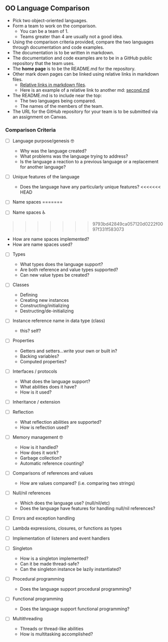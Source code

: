 ## OO Language Comparison

* Pick two object-oriented languages.
* Form a team to work on the comparison.
  * You can be a team of 1.
  * Teams greater than 4 are usually not a good idea.
* Using the comparison criteria provided, compare the two languages
through documentation and code examples.
* The documentation is to be written in markdown.
* The documentation and code examples are to be in a
GitHub public repository that the team uses.
* The **home page** is to be the README.md for the repository.
* Other mark down pages can be linked using relative links in markdown files.
  * [Relative links in markdown files](https://github.com/blog/1395-relative-links-in-markup-files).
  * Here is an example of a relative link to another md: [second.md](second.md)
* The README.md is to include near the top:
    * The two languages being compared.
    * The names of the members of the team.
* The URL for the GitHub repository for your team is to be submitted via an assignment on Canvas.

### Comparison Criteria

- [ ] Language purpose/genesis 🤓
  * Why was the language created?
  * What problems was the language trying to address?
  * Is the language a reaction to a previous language or a replacement for another language?
  
- [ ] Unique features of the language
  * Does the language have any particularly unique features?
<<<<<<< HEAD

- [ ] Name spaces
=======
- [ ] Name spaces ♿️
>>>>>>> 9793bd42849ca057120d0222f0097f331f583073
  * How are name spaces implemented?
  * How are name spaces used?

- [ ] Types
    * What types does the language support?
    * Are both reference and value types supported?
    * Can new value types be created?

- [ ] Classes
  * Defining
  * Creating new instances
  * Constructing/initializing
  * Destructing/de-initializing

- [ ] Instance reference name in data type (class)
  * this?  self?

- [ ] Properties
  * Getters and setters...write your own or built in?
  * Backing variables?
  * Computed properties?

- [ ] Interfaces / protocols
  * What does the language support?
  * What abilities does it have?
  * How is it used?

- [ ] Inheritance / extension

- [ ] Reflection
  * What reflection abilities are supported?
  * How is reflection used?

- [ ] Memory management 🤓
  * How is it handled?
  * How does it work?
  * Garbage collection?
  * Automatic reference counting?

- [ ] Comparisons of references and values
  * How are values compared? (i.e. comparing two strings)

- [ ] Null/nil references
  * Which does the language use? (null/nil/etc)
  * Does the language have features for handling null/nil references?

- [ ] Errors and exception handling

- [ ] Lambda expressions, closures, or functions as types

- [ ] Implementation of listeners and event handlers

- [ ] Singleton
  * How is a singleton implemented?
  * Can it be made thread-safe?
  * Can the singleton instance be lazily instantiated?

- [ ] Procedural programming
  * Does the language support procedural programming?

- [ ] Functional programming
  * Does the language support functional programming?
- [ ] Multithreading
  * Threads or thread-like abilities
  * How is multitasking accomplished?
